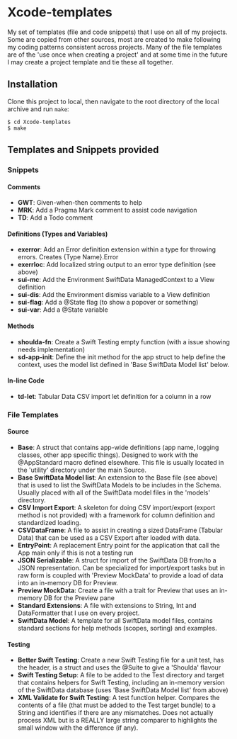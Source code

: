 # Xcode-templates

My set of templates (file and code snippets) that I use on all of my projects. Some are copied from other sources, most are created to make following my coding patterns consistent across projects. Many of the file templates are of the 'use once when creating a project' and at some time in the future I may create a project template and tie these all together.

## Installation

Clone this project to local, then navigate to the root directory of the local archive and run `make`:

```shell
$ cd Xcode-templates
$ make
```

## Templates and Snippets provided
### Snippets
#### Comments
- **GWT**: Given-when-then comments to help 
- **MRK**: Add a Pragma Mark comment to assist code navigation
- **TD**: Add a Todo comment

#### Definitions (Types and Variables)
- **exerror**: Add an Error definition extension within a type for throwing errors. Creates {Type Name}.Error
- **exerrloc**: Add localized string output to an error type definition (see above)
- **sui-mc**: Add the Environment SwiftData ManagedContext to a View definition
- **sui-dis**: Add the Environment dismiss variable to a View definition
- **sui-flag**: Add a @State flag (to show a popover or something)
- **sui-var**: Add a @State variable

#### Methods
- **shoulda-fn**: Create a Swift Testing empty function (with a issue showing needs implementation)
- **sd-app-init**: Define the init method for the app struct to help define the context, uses the model list defined in 'Base SwiftData Model list' below.

#### In-line Code
- **td-let**: Tabular Data CSV import let definition for a column in a row

### File Templates
#### Source
- **Base**: A struct that contains app-wide definitions (app name, logging classes, other app specific things). Designed to work with the @AppStandard macro defined elsewhere. This file is usually located in the 'utility' directory under the main Source.
- **Base SwiftData Model list**: An extension to the Base file (see above) that is used to list the SwiftData Models to be includes in the Schema. Usually placed with all of the SwiftData model files in the 'models' directory. 
- **CSV Import Export**: A skeleton for doing CSV import/export (export method is not provided) with a framework for column definition and standardized loading.
- **CSVDataFrame**: A file to assist in creating a sized DataFrame (Tabular Data) that can be used as a CSV Export after loaded with data.
- **EntryPoint**: A replacement Entry point for the application that call the App main only if this is not a testing run
- **JSON Serializable**: A struct for import of the SwiftData DB from/to a JSON representation. Can be specialized for import/export tasks but in raw form is coupled with 'Preview MockData' to provide a load of data into an in-memory DB for Preview.
- **Preview MockData**: Create a file with a trait for Preview that uses an in-memory DB for the Preview pane
- **Standard Extensions**: A file with extensions to String, Int and DataFormatter that I use on every project.
- **SwiftData Model**: A template for all SwiftData model files, contains standard sections for help methods (scopes, sorting) and examples.

#### Testing
- **Better Swift Testing**: Create a new Swift Testing file for a unit test, has the header, is a struct and uses the @Suite to give a 'Shoulda' flavour
- **Swift Testing Setup**: A file to be added to the Test directory and target that contains helpers for Swift Testing, including an in-memory version of the SwiftData database (uses 'Base SwiftData Model list' from above)
- **XML Validate for Swift Testing**: A test function helper. Compares the contents of a file (that must be added to the Test target bundle) to a String and identifies if there are any mismatches. Does not actually process XML but is a REALLY large string comparer to highlights the small window with the difference (if any).